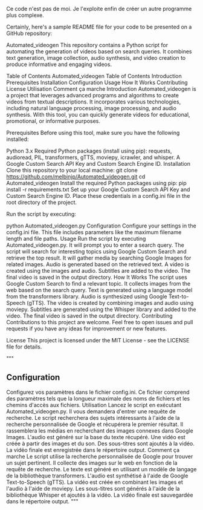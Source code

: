   Ce code n'est pas de moi. Je l'exploite enfin de créer un autre programme plus complexe.

Certainly, here's a sample README file for your code to be presented on a GitHub repository:

Automated_videogen
This repository contains a Python script for automating the generation of videos based on search queries. It combines text generation, image collection, audio synthesis, and video creation to produce informative and engaging videos.

Table of Contents
Automated_videogen
Table of Contents
Introduction
Prerequisites
Installation
Configuration
Usage
How It Works
Contributing
License
Utilisation
Comment ça marche
Introduction
Automated_videogen is a project that leverages advanced programs and algorithms to create videos from textual descriptions. It incorporates various technologies, including natural language processing, image processing, and audio synthesis. With this tool, you can quickly generate videos for educational, promotional, or informative purposes.

Prerequisites
Before using this tool, make sure you have the following installed:

Python 3.x
Required Python packages (install using pip): requests, audioread, PIL, transformers, gTTS, moviepy, icrawler, and whisper.
A Google Custom Search API Key and Custom Search Engine ID.
Installation
Clone this repository to your local machine:
git clone https://github.com/melbinjp/Automated_videogen.git
cd Automated_videogen
Install the required Python packages using pip:
pip install -r requirements.txt
Set up your Google Custom Search API Key and Custom Search Engine ID. Place these credentials in a config.ini file in the root directory of the project.

Run the script by executing:

python Automated_videogen.py
Configuration
Configure your settings in the config.ini file. This file includes parameters like the maximum filename length and file paths.
Usage
Run the script by executing Automated_videogen.py. It will prompt you to enter a search query.
The script will search for interesting topics using Google Custom Search and retrieve the top result.
It will gather media by searching Google Images for related images.
Audio is generated based on the retrieved text.
A video is created using the images and audio.
Subtitles are added to the video.
The final video is saved in the output directory.
How It Works
The script uses Google Custom Search to find a relevant topic.
It collects images from the web based on the search query.
Text is generated using a language model from the transformers library.
Audio is synthesized using Google Text-to-Speech (gTTS).
The video is created by combining images and audio using moviepy.
Subtitles are generated using the Whisper library and added to the video.
The final video is saved in the output directory.
Contributing
Contributions to this project are welcome. Feel free to open issues and pull requests if you have any ideas for improvement or new features.

License
This project is licensed under the MIT License - see the LICENSE file for details.

"""

## Configuration
Configurez vos paramètres dans le fichier config.ini. Ce fichier comprend des paramètres tels que la longueur maximale des noms de fichiers et les chemins d'accès aux fichiers.
Utilisation
Lancez le script en exécutant Automated_videogen.py. Il vous demandera d'entrer une requête de recherche.
Le script recherchera des sujets intéressants à l'aide de la recherche personnalisée de Google et récupérera le premier résultat.
Il rassemblera les médias en recherchant des images connexes dans Google Images.
L'audio est généré sur la base du texte récupéré.
Une vidéo est créée à partir des images et du son.
Des sous-titres sont ajoutés à la vidéo.
La vidéo finale est enregistrée dans le répertoire output.
Comment ça marche
Le script utilise la recherche personnalisée de Google pour trouver un sujet pertinent.
Il collecte des images sur le web en fonction de la requête de recherche.
Le texte est généré en utilisant un modèle de langage de la bibliothèque transformers.
L'audio est synthétisé à l'aide de Google Text-to-Speech (gTTS).
La vidéo est créée en combinant les images et l'audio à l'aide de moviepy.
Les sous-titres sont générés à l'aide de la bibliothèque Whisper et ajoutés à la vidéo.
La vidéo finale est sauvegardée dans le répertoire output.
"""

